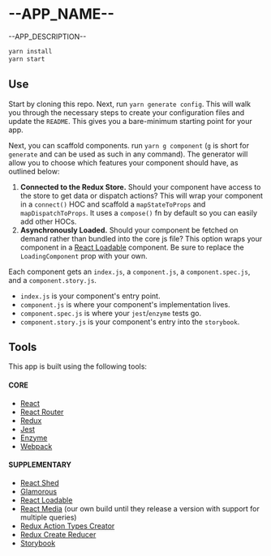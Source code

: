 # --APP_NAME--

--APP_DESCRIPTION--

```sh
yarn install
yarn start
```

## Use

Start by cloning this repo. Next, run `yarn generate config`. This will walk
you through the necessary steps to create your configuration files and update
the `README`. This gives you a bare-minimum starting point for your app.

Next, you can scaffold components. run `yarn g component` (`g` is short for
`generate` and can be used as such in any command). The generator will allow
you to choose which features your component should have, as outlined below:

1. __Connected to the Redux Store.__ Should your component have access to the
   store to get data or dispatch actions? This will wrap your component in
   a `connect()` HOC and scaffold a `mapStateToProps` and `mapDispatchToProps`.
   It uses a `compose()` fn by default so you can easily add other HOCs.
2. __Asynchronously Loaded.__ Should your component be fetched on demand rather
   than bundled into the core js file? This option wraps your component in a
   [React Loadable](http://ghub.io/react-loadable) component. Be sure to replace the
   `LoadingComponent` prop with your own.

Each component gets an `index.js`, a `component.js`, a `component.spec.js`, and
a `component.story.js`.

- `index.js` is your component's entry point.
- `component.js` is where your component's implementation lives.
- `component.spec.js` is where your `jest`/`enzyme` tests go.
- `component.story.js` is your component's entry into the `storybook`.

## Tools

This app is built using the following tools:

#### CORE

- [React](http://ghub.io/react)
- [React Router](http://ghub.io/react-router)
- [Redux](http://ghub.io/redux)
- [Jest](http://ghub.io/jest)
- [Enzyme](http://ghub.io/enzyme)
- [Webpack](http://ghub.io/webpack)

#### SUPPLEMENTARY

- [React Shed](http://ghub.io/react-shed)
- [Glamorous](http://ghub.io/glamorous)
- [React Loadable](http://ghub.io/react-loadable)
- [React Media](http://ghub.io/react-media) (our own build until they release
  a version with support for multiple queries)
- [Redux Action Types Creator](http://ghub.io/redux-action-types-creator)
- [Redux Create Reducer](http://ghub.io/redux-create-reducer)
- [Storybook](//github.com/kadirahq/react-storybook)
